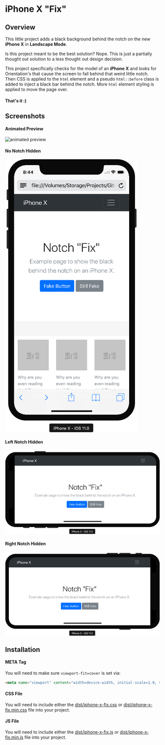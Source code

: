 iPhone X "Fix"
===

Overview
---

This little project adds a black background behind the notch on the new **iPhone X** in **Landscape Mode**.  

Is this project meant to be the best solution? Nope.  This is just a partially thought out solution to a less thought out design decision.

This project specifically checks for the model of an **iPhone X** and looks for Orientation's that cause the screen to fall behind that weird little notch. Then CSS is applied to the `html` element and a pseudo `html::before` class is added to inject a black bar behind the notch.  More `html` element styling is applied to move the page over.

#### That's it :)


Screenshots
---

#### Animated Preview

![animated preview](Screenshots/preview.gif "animated preview")

#### No Notch Hidden

![no notch preview](Screenshots/no-notch.png "no notch preview")

#### Left Notch Hidden

![left notch preview](Screenshots/left-notch.png "left notch preview")

#### Right Notch Hidden

![right notch preview](Screenshots/right-notch.png "right notch preview")


Installation
---

#### META Tag

You will need to make sure `viewport-fit=cover` is set via:

```html
<meta name="viewport" content="width=device-width, initial-scale=1.0, viewport-fit=cover">
```

#### CSS File

You will need to include either the [dist/iphone-x-fix.css](dist/iphone-x-fix.css) or [dist/iphone-x-fix.min.css]() file into your project.


#### JS File

You will need to include either the [dist/iphone-x-fix.js](dist/iphone-x-fix.js) or [dist/iphone-x-fix.min.js](dist/iphone-x-fix.min.js) file into your project.
